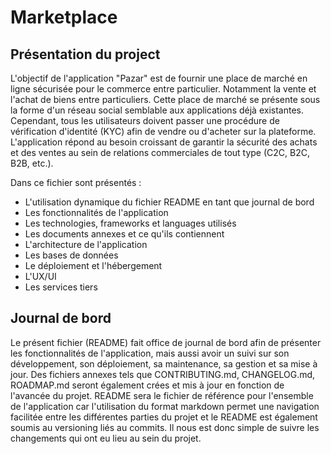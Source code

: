 # Marketplace

## Présentation du project

L'objectif de l'application "Pazar" est de fournir une place de marché en ligne sécurisée pour le commerce entre particulier. Notamment la vente et l'achat de biens entre particuliers. Cette place de marché se présente sous la forme d'un réseau social semblable aux applications déjà existantes. Cependant, tous les utilisateurs doivent passer une procédure de vérification d'identité (KYC) afin de vendre ou d'acheter sur la plateforme. L'application répond au besoin croissant de garantir la sécurité des achats et des ventes au sein de relations commerciales de tout type (C2C, B2C, B2B, etc.). 

Dans ce fichier sont présentés : 

- L'utilisation dynamique du fichier README en tant que journal de bord 
- Les fonctionnalités de l'application
- Les technologies, frameworks et languages utilisés
- Les documents annexes et ce qu'ils contiennent
- L'architecture de l'application
- Les bases de données
- Le déploiement et l'hébergement
- L'UX/UI
- Les services tiers


## Journal de bord
Le présent fichier (README) fait office de journal de bord afin de présenter les fonctionnalités de l'application, mais aussi avoir un suivi sur son développement, son déploiement, sa maintenance, sa gestion et sa mise à jour. Des fichiers annexes tels que CONTRIBUTING.md, CHANGELOG.md, ROADMAP.md seront également crées et mis à jour en fonction de l'avancée du projet. README sera le fichier de référence pour l'ensemble de l'application car l'utilisation du format markdown permet une navigation facilitée entre les différentes parties du projet et le README est également soumis au versioning liés au commits. Il nous est donc simple de suivre les changements qui ont eu lieu au sein du projet. 

##

